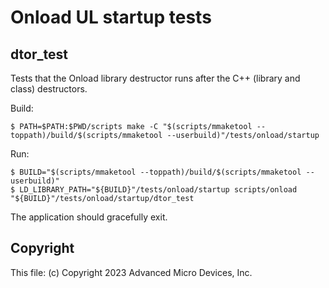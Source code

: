 # Onload UL startup tests

## dtor\_test

Tests that the Onload library destructor runs after the C++ (library and class) destructors.

Build:

```
$ PATH=$PATH:$PWD/scripts make -C "$(scripts/mmaketool --toppath)/build/$(scripts/mmaketool --userbuild)"/tests/onload/startup
```

Run:
```
$ BUILD="$(scripts/mmaketool --toppath)/build/$(scripts/mmaketool --userbuild)"
$ LD_LIBRARY_PATH="${BUILD}"/tests/onload/startup scripts/onload "${BUILD}"/tests/onload/startup/dtor_test
```

The application should gracefully exit.

## Copyright

This file: (c) Copyright 2023 Advanced Micro Devices, Inc.
